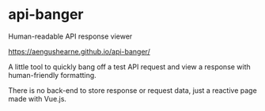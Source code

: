 # api-banger
Human-readable API response viewer

https://aengushearne.github.io/api-banger/

A little tool to quickly bang off a test API request and view a response with human-friendly formatting.

There is no back-end to store response or request data, just a reactive page made with Vue.js.
